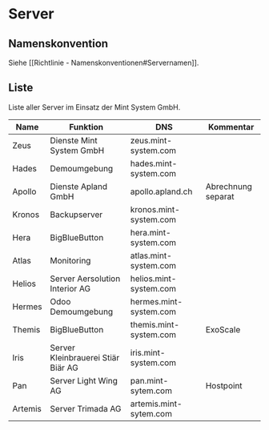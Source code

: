 # Server

## Namenskonvention

Siehe [[Richtlinie - Namenskonventionen#Servernamen]].

## Liste

Liste aller Server im Einsatz der Mint System GmbH.

| Name    | Funktion                           | DNS                    | Kommentar          |
| ------- | ---------------------------------- | ---------------------- | ------------------ |
| Zeus    | Dienste Mint System GmbH           | zeus.mint-system.com   |                    |
| Hades   | Demoumgebung                       | hades.mint-system.com  |                    |
| Apollo  | Dienste Apland GmbH                | apollo.apland.ch       | Abrechnung separat |
| Kronos  | Backupserver                       | kronos.mint-system.com |                    |
| Hera    | BigBlueButton                      | hera.mint-system.com   |                    |
| Atlas   | Monitoring                         | atlas.mint-system.com  |                    |
| Helios  | Server Aersolution Interior AG     | helios.mint-system.com |                    |
| Hermes  | Odoo Demoumgebung                  | hermes.mint-system.com |                    |
| Themis  | BigBlueButton                      | themis.mint-system.com | ExoScale           |
| Iris    | Server Kleinbrauerei Stiär Biär AG | iris.mint-system.com   |                    |
| Pan     | Server Light Wing AG               | pan.mint-sytem.com     | Hostpoint          |
| Artemis | Server Trimada AG                  | artemis.mint-sytem.com |                    |
